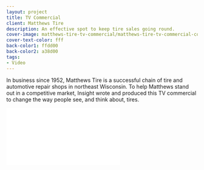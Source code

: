 ```yaml
---
layout: project
title: TV Commercial
client: Matthews Tire
description: An effective spot to keep tire sales going round.
cover-image: matthews-tire-tv-commercial/matthews-tire-tv-commercial-cover
cover-text-color: fff
back-color1: ffdd00
back-color2: a38d00
tags:
- Video
---
```


In business since 1952, Matthews Tire is a successful chain of tire and automotive repair shops in northeast Wisconsin. To help Matthews stand out in a competitive market, Insight wrote and produced this TV commercial to change the way people see, and think about, tires.

<iframe src="//www.youtube.com/embed/FZgdQvtaN_c" frameborder="0" allowfullscreen></iframe>
